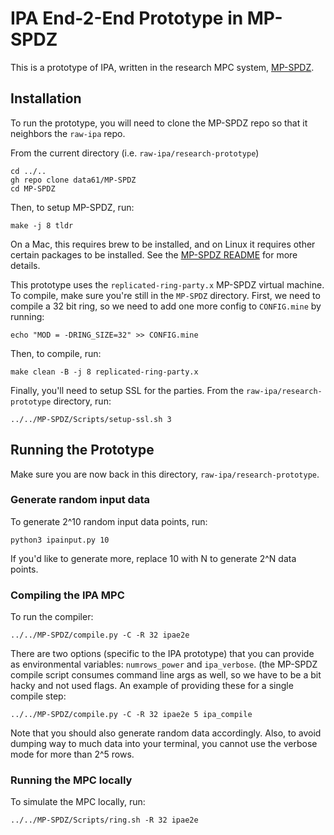 # IPA End-2-End Prototype in MP-SPDZ

This is a prototype of IPA, written in the research MPC system, [MP-SPDZ](https://github.com/data61/MP-SPDZ).


## Installation

To run the prototype, you will need to clone the MP-SPDZ repo so that it neighbors the `raw-ipa` repo.

From the current directory (i.e. `raw-ipa/research-prototype`)

```
cd ../..
gh repo clone data61/MP-SPDZ
cd MP-SPDZ

```

Then, to setup MP-SPDZ, run:

```
make -j 8 tldr
```

On a Mac, this requires brew to be installed, and on Linux it requires other certain packages to be installed. See the [MP-SPDZ README](https://github.com/data61/MP-SPDZ#tldr-source-distribution) for more details.

This prototype uses the `replicated-ring-party.x` MP-SPDZ virtual machine. To compile, make sure you're still in the `MP-SPDZ` directory. First, we need to compile a 32 bit ring, so we need to add one more config to `CONFIG.mine` by running:

```
echo "MOD = -DRING_SIZE=32" >> CONFIG.mine
```

Then, to compile, run:
```
make clean -B -j 8 replicated-ring-party.x
```

Finally, you'll need to setup SSL for the parties. From the `raw-ipa/research-prototype` directory, run:

```
../../MP-SPDZ/Scripts/setup-ssl.sh 3
```

## Running the Prototype

Make sure you are now back in this directory, `raw-ipa/research-prototype`.


### Generate random input data

To generate 2^10 random input data points, run:

```
python3 ipainput.py 10
```

If you'd like to generate more, replace 10 with N to generate 2^N data points.

### Compiling the IPA MPC
To run the compiler:

```
../../MP-SPDZ/compile.py -C -R 32 ipae2e
```

There are two options (specific to the IPA prototype) that you can provide as environmental variables: `numrows_power` and `ipa_verbose`. (the MP-SPDZ compile script consumes command line args as well, so we have to be a bit hacky and not used flags. An example of providing these for a single compile step:

```
../../MP-SPDZ/compile.py -C -R 32 ipae2e 5 ipa_compile
```

Note that you should also generate random data accordingly. Also, to avoid dumping way to much data into your terminal, you cannot use the verbose mode for more than 2^5 rows.

### Running the MPC locally

To simulate the MPC locally, run:

```
../../MP-SPDZ/Scripts/ring.sh -R 32 ipae2e
```
